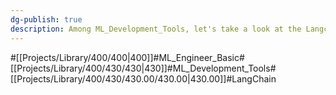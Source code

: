 ```yaml
---
dg-publish: true
description: Among ML_Development_Tools, let's take a look at the Langchain framework, which is famous for having multiple solutions available in one framework.
---
```

#[[Projects/Library/400/400\|400]]#ML_Engineer_Basic#[[Projects/Library/400/430/430\|430]]#ML_Development_Tools#[[Projects/Library/400/430/430.00/430.00\|430.00]]#LangChain

